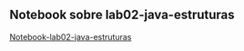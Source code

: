 ## Notebook sobre lab02-java-estruturas

[Notebook-lab02-java-estruturas](https://github.com/lariokabayashi/MC322/tree/main/lab03/src/pt/c02oo/s02classe/s03lombriga)
